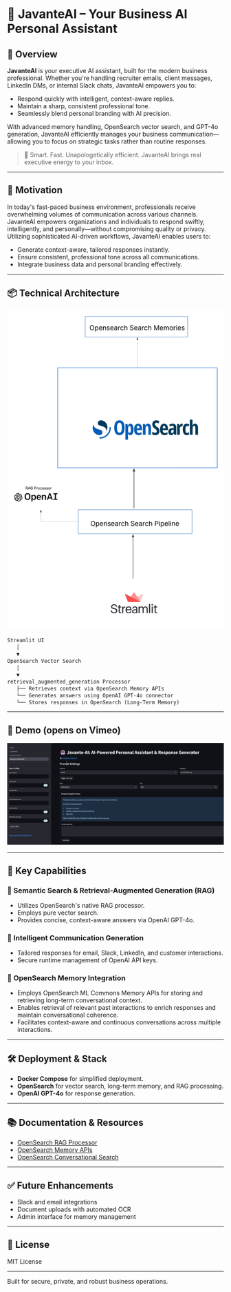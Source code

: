 # 🤖 JavanteAI – Your Business AI Personal Assistant

## 🎯 Overview

**JavanteAI** is your executive AI assistant, built for the modern business professional. Whether you're handling recruiter emails, client messages, LinkedIn DMs, or internal Slack chats, JavanteAI empowers you to:

* Respond quickly with intelligent, context-aware replies.
* Maintain a sharp, consistent professional tone.
* Seamlessly blend personal branding with AI precision.

With advanced memory handling, OpenSearch vector search, and GPT-4o generation, JavanteAI efficiently manages your business communication—allowing you to focus on strategic tasks rather than routine responses.

> 💼 Smart. Fast. Unapologetically efficient. JavanteAI brings real executive energy to your inbox.

---

## 🧾 Motivation

In today's fast-paced business environment, professionals receive overwhelming volumes of communication across various channels. JavanteAI empowers organizations and individuals to respond swiftly, intelligently, and personally—without compromising quality or privacy. Utilizing sophisticated AI-driven workflows, JavanteAI enables users to:

* Generate context-aware, tailored responses instantly.
* Ensure consistent, professional tone across all communications.
* Integrate business data and personal branding effectively.

---

## 📦 Technical Architecture

![JavanteAI Main Architecture](assets/business-ai.jpeg)


```plaintext
Streamlit UI
   │
   ▼
OpenSearch Vector Search
   │
   ▼
retrieval_augmented_generation Processor
   ├── Retrieves context via OpenSearch Memory APIs
   └── Generates answers using OpenAI GPT-4o connector
   └── Stores responses in OpenSearch (Long-Term Memory)
```

---

## 🎥 Demo (opens on Vimeo)

[![Watch the demo](assets/pic_2.png)](https://vimeo.com/1099817436/8a8c06d306?ts=0&share=copy "Watch the demo on Vimeo")

---

## 🚀 Key Capabilities

### 📌 Semantic Search & Retrieval-Augmented Generation (RAG)

* Utilizes OpenSearch's native RAG processor.
* Employs pure vector search.
* Provides concise, context-aware answers via OpenAI GPT-4o.

### 📌 Intelligent Communication Generation

* Tailored responses for email, Slack, LinkedIn, and customer interactions.
* Secure runtime management of OpenAI API keys.

### 📌 OpenSearch Memory Integration

* Employs OpenSearch ML Commons Memory APIs for storing and retrieving long-term conversational context.
* Enables retrieval of relevant past interactions to enrich responses and maintain conversational coherence.
* Facilitates context-aware and continuous conversations across multiple interactions.

---

## 🛠 Deployment & Stack

* **Docker Compose** for simplified deployment.
* **OpenSearch** for vector search, long-term memory, and RAG processing.
* **OpenAI GPT-4o** for response generation.

---

## 📚 Documentation & Resources

* [OpenSearch RAG Processor](https://docs.opensearch.org/docs/latest/search-plugins/search-pipelines/rag-processor/)
* [OpenSearch Memory APIs](https://docs.opensearch.org/docs/latest/ml-commons-plugin/api/memory-apis/index/)
* [OpenSearch Conversational Search](https://docs.opensearch.org/docs/latest/vector-search/ai-search/conversational-search/)

---

## ✅ Future Enhancements

* Slack and email integrations
* Document uploads with automated OCR
* Admin interface for memory management

---

## 📄 License

MIT License

---

Built for secure, private, and robust business operations.
